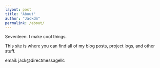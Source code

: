 ```yaml
---
layout: post
title: "About"
author: "Jackdm"
permalink: /about/
---
```


Seventeen. I make cool things.

This site is where you can find all of my blog posts, project logs, and other stuff.

email: jack@directmessagellc
